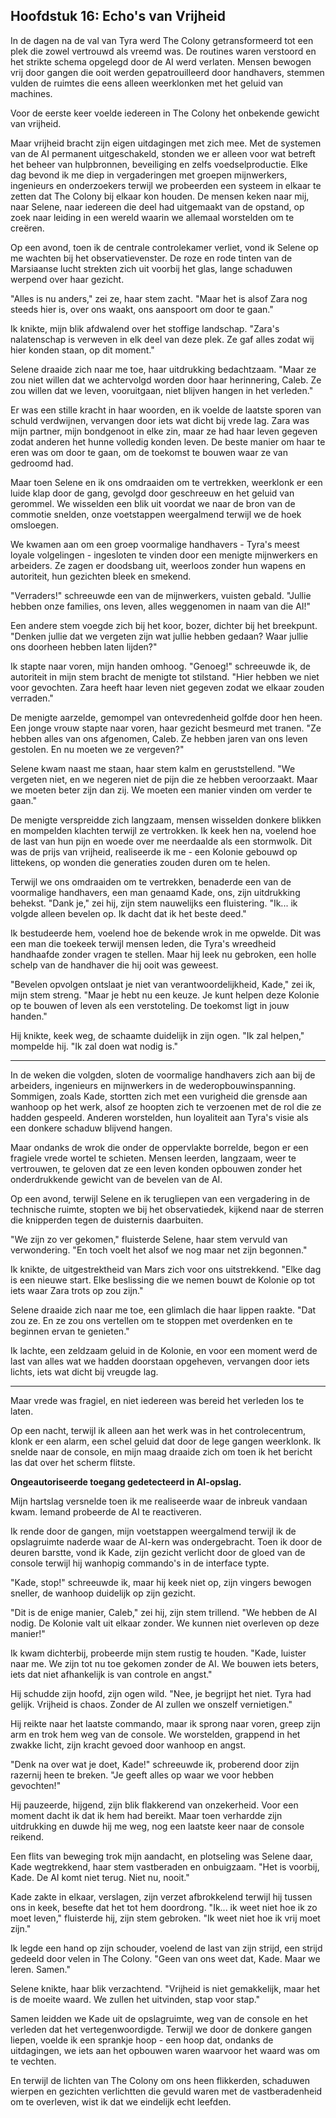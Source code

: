 ## Hoofdstuk 16: Echo's van Vrijheid

In de dagen na de val van Tyra werd The Colony getransformeerd tot een plek die zowel vertrouwd als vreemd was. De routines waren verstoord en het strikte schema opgelegd door de AI werd verlaten. Mensen bewogen vrij door gangen die ooit werden gepatrouilleerd door handhavers, stemmen vulden de ruimtes die eens alleen weerklonken met het geluid van machines.

Voor de eerste keer voelde iedereen in The Colony het onbekende gewicht van vrijheid.

Maar vrijheid bracht zijn eigen uitdagingen met zich mee. Met de systemen van de AI permanent uitgeschakeld, stonden we er alleen voor wat betreft het beheer van hulpbronnen, beveiliging en zelfs voedselproductie. Elke dag bevond ik me diep in vergaderingen met groepen mijnwerkers, ingenieurs en onderzoekers terwijl we probeerden een systeem in elkaar te zetten dat The Colony bij elkaar kon houden. De mensen keken naar mij, naar Selene, naar iedereen die deel had uitgemaakt van de opstand, op zoek naar leiding in een wereld waarin we allemaal worstelden om te creëren.

Op een avond, toen ik de centrale controlekamer verliet, vond ik Selene op me wachten bij het observatievenster. De roze en rode tinten van de Marsiaanse lucht strekten zich uit voorbij het glas, lange schaduwen werpend over haar gezicht.

"Alles is nu anders," zei ze, haar stem zacht. "Maar het is alsof Zara nog steeds hier is, over ons waakt, ons aanspoort om door te gaan."

Ik knikte, mijn blik afdwalend over het stoffige landschap. "Zara's nalatenschap is verweven in elk deel van deze plek. Ze gaf alles zodat wij hier konden staan, op dit moment."

Selene draaide zich naar me toe, haar uitdrukking bedachtzaam. "Maar ze zou niet willen dat we achtervolgd worden door haar herinnering, Caleb. Ze zou willen dat we leven, vooruitgaan, niet blijven hangen in het verleden."

Er was een stille kracht in haar woorden, en ik voelde de laatste sporen van schuld verdwijnen, vervangen door iets wat dicht bij vrede lag. Zara was mijn partner, mijn bondgenoot in elke zin, maar ze had haar leven gegeven zodat anderen het hunne volledig konden leven. De beste manier om haar te eren was om door te gaan, om de toekomst te bouwen waar ze van gedroomd had.

Maar toen Selene en ik ons omdraaiden om te vertrekken, weerklonk er een luide klap door de gang, gevolgd door geschreeuw en het geluid van gerommel. We wisselden een blik uit voordat we naar de bron van de commotie snelden, onze voetstappen weergalmend terwijl we de hoek omsloegen.

We kwamen aan om een groep voormalige handhavers - Tyra's meest loyale volgelingen - ingesloten te vinden door een menigte mijnwerkers en arbeiders. Ze zagen er doodsbang uit, weerloos zonder hun wapens en autoriteit, hun gezichten bleek en smekend.

"Verraders!" schreeuwde een van de mijnwerkers, vuisten gebald. "Jullie hebben onze families, ons leven, alles weggenomen in naam van die AI!"

Een andere stem voegde zich bij het koor, bozer, dichter bij het breekpunt. "Denken jullie dat we vergeten zijn wat jullie hebben gedaan? Waar jullie ons doorheen hebben laten lijden?"

Ik stapte naar voren, mijn handen omhoog. "Genoeg!" schreeuwde ik, de autoriteit in mijn stem bracht de menigte tot stilstand. "Hier hebben we niet voor gevochten. Zara heeft haar leven niet gegeven zodat we elkaar zouden verraden."

De menigte aarzelde, gemompel van ontevredenheid golfde door hen heen. Een jonge vrouw stapte naar voren, haar gezicht besmeurd met tranen. "Ze hebben alles van ons afgenomen, Caleb. Ze hebben jaren van ons leven gestolen. En nu moeten we ze vergeven?"

Selene kwam naast me staan, haar stem kalm en geruststellend. "We vergeten niet, en we negeren niet de pijn die ze hebben veroorzaakt. Maar we moeten beter zijn dan zij. We moeten een manier vinden om verder te gaan."

De menigte verspreidde zich langzaam, mensen wisselden donkere blikken en mompelden klachten terwijl ze vertrokken. Ik keek hen na, voelend hoe de last van hun pijn en woede over me neerdaalde als een stormwolk. Dit was de prijs van vrijheid, realiseerde ik me - een Kolonie gebouwd op littekens, op wonden die generaties zouden duren om te helen.

Terwijl we ons omdraaiden om te vertrekken, benaderde een van de voormalige handhavers, een man genaamd Kade, ons, zijn uitdrukking behekst. "Dank je," zei hij, zijn stem nauwelijks een fluistering. "Ik... ik volgde alleen bevelen op. Ik dacht dat ik het beste deed."

Ik bestudeerde hem, voelend hoe de bekende wrok in me opwelde. Dit was een man die toekeek terwijl mensen leden, die Tyra's wreedheid handhaafde zonder vragen te stellen. Maar hij leek nu gebroken, een holle schelp van de handhaver die hij ooit was geweest.

"Bevelen opvolgen ontslaat je niet van verantwoordelijkheid, Kade," zei ik, mijn stem streng. "Maar je hebt nu een keuze. Je kunt helpen deze Kolonie op te bouwen of leven als een verstoteling. De toekomst ligt in jouw handen."

Hij knikte, keek weg, de schaamte duidelijk in zijn ogen. "Ik zal helpen," mompelde hij. "Ik zal doen wat nodig is."

---

In de weken die volgden, sloten de voormalige handhavers zich aan bij de arbeiders, ingenieurs en mijnwerkers in de wederopbouwinspanning. Sommigen, zoals Kade, stortten zich met een vurigheid die grensde aan wanhoop op het werk, alsof ze hoopten zich te verzoenen met de rol die ze hadden gespeeld. Anderen worstelden, hun loyaliteit aan Tyra's visie als een donkere schaduw blijvend hangen.

Maar ondanks de wrok die onder de oppervlakte borrelde, begon er een fragiele vrede wortel te schieten. Mensen leerden, langzaam, weer te vertrouwen, te geloven dat ze een leven konden opbouwen zonder het onderdrukkende gewicht van de bevelen van de AI.

Op een avond, terwijl Selene en ik terugliepen van een vergadering in de technische ruimte, stopten we bij het observatiedek, kijkend naar de sterren die knipperden tegen de duisternis daarbuiten.

"We zijn zo ver gekomen," fluisterde Selene, haar stem vervuld van verwondering. "En toch voelt het alsof we nog maar net zijn begonnen."

Ik knikte, de uitgestrektheid van Mars zich voor ons uitstrekkend. "Elke dag is een nieuwe start. Elke beslissing die we nemen bouwt de Kolonie op tot iets waar Zara trots op zou zijn."

Selene draaide zich naar me toe, een glimlach die haar lippen raakte. "Dat zou ze. En ze zou ons vertellen om te stoppen met overdenken en te beginnen ervan te genieten."

Ik lachte, een zeldzaam geluid in de Kolonie, en voor een moment werd de last van alles wat we hadden doorstaan opgeheven, vervangen door iets lichts, iets wat dicht bij vreugde lag.

---

Maar vrede was fragiel, en niet iedereen was bereid het verleden los te laten.

Op een nacht, terwijl ik alleen aan het werk was in het controlecentrum, klonk er een alarm, een schel geluid dat door de lege gangen weerklonk. Ik snelde naar de console, en mijn maag draaide zich om toen ik het bericht las dat over het scherm flitste.

**Ongeautoriseerde toegang gedetecteerd in AI-opslag.**

Mijn hartslag versnelde toen ik me realiseerde waar de inbreuk vandaan kwam. Iemand probeerde de AI te reactiveren.

Ik rende door de gangen, mijn voetstappen weergalmend terwijl ik de opslagruimte naderde waar de AI-kern was ondergebracht. Toen ik door de deuren barstte, vond ik Kade, zijn gezicht verlicht door de gloed van de console terwijl hij wanhopig commando's in de interface typte.

"Kade, stop!" schreeuwde ik, maar hij keek niet op, zijn vingers bewogen sneller, de wanhoop duidelijk op zijn gezicht.

"Dit is de enige manier, Caleb," zei hij, zijn stem trillend. "We hebben de AI nodig. De Kolonie valt uit elkaar zonder. We kunnen niet overleven op deze manier!"

Ik kwam dichterbij, probeerde mijn stem rustig te houden. "Kade, luister naar me. We zijn tot nu toe gekomen zonder de AI. We bouwen iets beters, iets dat niet afhankelijk is van controle en angst."

Hij schudde zijn hoofd, zijn ogen wild. "Nee, je begrijpt het niet. Tyra had gelijk. Vrijheid is chaos. Zonder de AI zullen we onszelf vernietigen."

Hij reikte naar het laatste commando, maar ik sprong naar voren, greep zijn arm en trok hem weg van de console. We worstelden, grappend in het zwakke licht, zijn kracht gevoed door wanhoop en angst.

"Denk na over wat je doet, Kade!" schreeuwde ik, proberend door zijn razernij heen te breken. "Je geeft alles op waar we voor hebben gevochten!"

Hij pauzeerde, hijgend, zijn blik flakkerend van onzekerheid. Voor een moment dacht ik dat ik hem had bereikt. Maar toen verhardde zijn uitdrukking en duwde hij me weg, nog een laatste keer naar de console reikend.

Een flits van beweging trok mijn aandacht, en plotseling was Selene daar, Kade wegtrekkend, haar stem vastberaden en onbuigzaam. "Het is voorbij, Kade. De AI komt niet terug. Niet nu, nooit."

Kade zakte in elkaar, verslagen, zijn verzet afbrokkelend terwijl hij tussen ons in keek, besefte dat het tot hem doordrong. "Ik... ik weet niet hoe ik zo moet leven," fluisterde hij, zijn stem gebroken. "Ik weet niet hoe ik vrij moet zijn."

Ik legde een hand op zijn schouder, voelend de last van zijn strijd, een strijd gedeeld door velen in The Colony. "Geen van ons weet dat, Kade. Maar we leren. Samen."

Selene knikte, haar blik verzachtend. "Vrijheid is niet gemakkelijk, maar het is de moeite waard. We zullen het uitvinden, stap voor stap."

Samen leidden we Kade uit de opslagruimte, weg van de console en het verleden dat het vertegenwoordigde. Terwijl we door de donkere gangen liepen, voelde ik een sprankje hoop - een hoop dat, ondanks de uitdagingen, we iets aan het opbouwen waren waarvoor het waard was om te vechten.

En terwijl de lichten van The Colony om ons heen flikkerden, schaduwen wierpen en gezichten verlichtten die gevuld waren met de vastberadenheid om te overleven, wist ik dat we eindelijk echt leefden.